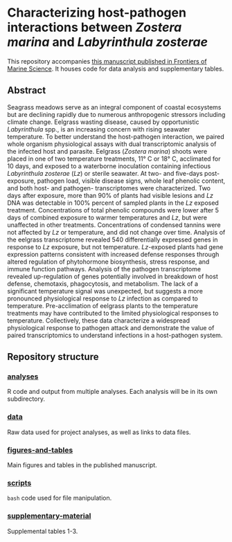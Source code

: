 # Characterizing host-pathogen interactions between *Zostera marina* and *Labyrinthula zosterae*

This repository accompanies [this manuscript published in Frontiers of Marine Science](). It houses code for data analysis and supplementary tables.

## Abstract

Seagrass meadows serve as an integral component of coastal ecosystems but are declining rapidly due to numerous anthropogenic stressors including climate change. Eelgrass wasting disease, caused by opportunistic *Labyrinthula* spp., is an increasing concern with rising seawater temperature. To better understand the host-pathogen interaction, we paired whole organism physiological assays with dual transcriptomic analysis of the infected host and parasite. Eelgrass (*Zostera marina*) shoots were placed in one of two temperature treatments, 11° C or 18° C, acclimated for 10 days, and exposed to a waterborne inoculation containing infectious *Labyrinthula zosterae* (*Lz*) or sterile seawater. At two- and five-days post-exposure, pathogen load, visible disease signs, whole leaf phenolic content, and both host- and pathogen- transcriptomes were characterized. Two days after exposure, more than 90% of plants had visible lesions and *Lz* DNA was detectable in 100% percent of sampled plants in the *Lz* exposed treatment. Concentrations of total phenolic compounds were lower after 5 days of combined exposure to warmer temperatures and *Lz*, but were unaffected in other treatments. Concentrations of condensed tannins were not affected by *Lz* or temperature, and did not change over time. Analysis of the eelgrass transcriptome revealed 540 differentially expressed genes in response to *Lz* exposure, but not temperature. *Lz*-exposed plants had gene expression patterns consistent with increased defense responses through altered regulation of phytohormone biosynthesis, stress response, and immune function pathways. Analysis of the pathogen transcriptome revealed up-regulation of genes potentially involved in breakdown of host defense, chemotaxis, phagocytosis, and metabolism. The lack of a significant temperature signal was unexpected, but suggests a more pronounced physiological response to *Lz* infection as compared to temperature. Pre-acclimation of eelgrass plants to the temperature treatments may have contributed to the limited physiological responses to temperature.  Collectively, these data characterize a widespread physiological response to pathogen attack and demonstrate the value of paired transcriptomics to understand infections in a host-pathogen system.

## Repository structure

### [analyses](https://github.com/eimd-2019/project-EWD-transcriptomics/tree/master/analyses)

R code and output from multiple analyses. Each analysis will be in its own subdirectory.

### [data](https://github.com/eimd-2019/project-EWD-transcriptomics/tree/master/data)

Raw data used for project analyses, as well as links to data files.

### [figures-and-tables](https://github.com/eimd-2019/project-EWD-transcriptomics/tree/master/figures-and-tables)

Main figures and tables in the published manuscript.

### [scripts](https://github.com/eimd-2019/project-EWD-transcriptomics/tree/master/scripts)

`bash` code used for file manipulation.

### [supplementary-material](https://github.com/eimd-2019/project-EWD-transcriptomics/tree/master/supplementary-material)

Supplemental tables 1-3.
